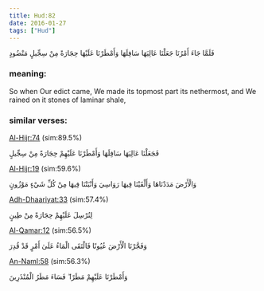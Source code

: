```yaml
---
title: Hud:82
date: 2016-01-27
tags: ["Hud"]
---
```

فَلَمَّا جَاءَ أَمْرُنَا جَعَلْنَا عَالِيَهَا سَافِلَهَا وَأَمْطَرْنَا عَلَيْهَا حِجَارَةً مِنْ سِجِّيلٍ مَنْضُودٍ
### meaning: 
So when Our edict came, We made its topmost part its nethermost, and We rained on it stones of laminar shale,
### similar verses: 

[Al-Hijr:74](/15/74) (sim:89.5%)

فَجَعَلْنَا عَالِيَهَا سَافِلَهَا وَأَمْطَرْنَا عَلَيْهِمْ حِجَارَةً مِنْ سِجِّيلٍ

[Al-Hijr:19](/15/19) (sim:59.6%)

وَالْأَرْضَ مَدَدْنَاهَا وَأَلْقَيْنَا فِيهَا رَوَاسِيَ وَأَنْبَتْنَا فِيهَا مِنْ كُلِّ شَيْءٍ مَوْزُونٍ

[Adh-Dhaariyat:33](/51/33) (sim:57.4%)

لِنُرْسِلَ عَلَيْهِمْ حِجَارَةً مِنْ طِينٍ

[Al-Qamar:12](/54/12) (sim:56.5%)

وَفَجَّرْنَا الْأَرْضَ عُيُونًا فَالْتَقَى الْمَاءُ عَلَىٰ أَمْرٍ قَدْ قُدِرَ

[An-Naml:58](/27/58) (sim:56.3%)

وَأَمْطَرْنَا عَلَيْهِمْ مَطَرًا ۖ فَسَاءَ مَطَرُ الْمُنْذَرِينَ
